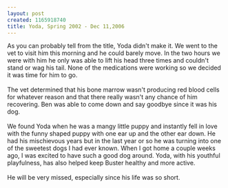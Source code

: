 ```yaml
--- 
layout: post
created: 1165918740
title: Yoda, Spring 2002 - Dec 11,2006
---
```

As you can probably tell from the title, Yoda didn't make it.  We went to the vet to visit him this morning and he could barely move.  In the two hours we were with him he only was able to lift his head three times and couldn't stand or wag his tail.  None of the medications were working so we decided it was time for him to go.<br /><br />The vet determined that his bone marrow wasn't producing red blood cells for whatever reason and that there really wasn't any chance of him recovering.   Ben was able to come down and say goodbye since it was his dog. <br /><br />We found Yoda when he was a mangy little puppy and instantly fell in love with the funny shaped puppy with one ear up and the other ear down.  He had his mischievous years but in the last year or so he was turning into one of the sweetest dogs I had ever known.  When I got home a couple weeks ago, I was excited to have such a good dog around.  Yoda, with his youthful playfulness, has also helped keep Buster healthy and more active. <br /><br />He will be very missed, especially since his life was so short.
